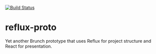 [![Build Status](https://travis-ci.org/IngloriousCoderz/reflux-proto.svg?branch=master)](https://travis-ci.org/IngloriousCoderz/reflux-proto)

# reflux-proto

Yet another Brunch prototype that uses Reflux for project structure and React for presentation.

